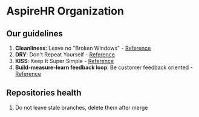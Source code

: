 # AspireHR Organization


## Our guidelines

1. **Cleanliness**: Leave no "Broken Windows" - [Reference](https://medium.com/@learnstuff.io/broken-window-theory-in-software-development-bef627a1ce99)
2. **DRY**: Don't Repeat Yourself - [Reference](https://thevaluable.dev/dry-principle-cost-benefit-example/)
3. **KISS**: Keep It Super Simple - [Reference](https://dev.to/kwereutosu/the-k-i-s-s-principle-in-programming-1jfg)
4. **Build-measure-learn feedback loop**: Be customer feedback oriented - [Reference](https://www.techtarget.com/whatis/definition/build-measure-learn-BML)

## Repositories health

1. Do not leave stale branches, delete them after merge
